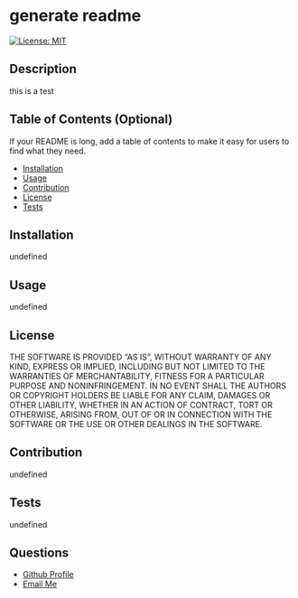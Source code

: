 # generate readme
 
   [![License: MIT](https://img.shields.io/badge/License-MIT-yellow.svg)](https://opensource.org/licenses/MIT)

  ## Description
  
   this is a test
  
  ## Table of Contents (Optional)
  
  If your README is long, add a table of contents to make it easy for users to find what they need.
  
  - [Installation](#installation)
  - [Usage](#usage)
  - [Contribution](#contribution)
  - [License](#license)
  - [Tests](#tests)
  
  ## Installation
    
  undefined

  ## Usage
  
  undefined   
  
  ## License
  
   THE SOFTWARE IS PROVIDED “AS IS”, WITHOUT WARRANTY OF ANY KIND, EXPRESS OR IMPLIED, INCLUDING BUT NOT LIMITED TO THE WARRANTIES OF MERCHANTABILITY, FITNESS FOR A PARTICULAR PURPOSE AND NONINFRINGEMENT. IN NO EVENT SHALL THE AUTHORS OR COPYRIGHT HOLDERS BE LIABLE FOR ANY CLAIM, DAMAGES OR OTHER LIABILITY, WHETHER IN AN ACTION OF CONTRACT, TORT OR OTHERWISE, ARISING FROM, OUT OF OR IN CONNECTION WITH THE SOFTWARE OR THE USE OR OTHER DEALINGS IN THE SOFTWARE.
 
  ## Contribution
   
  undefined
 
  ## Tests
   
  undefined

  ## Questions
  <ul>
      <li> <a href="https://github.com/philliploy">Github Profile </a>  </li>
      <li> <a href="mailto:ploy3_98@yahoo.com">Email Me </a>  </li>
  </ul>


